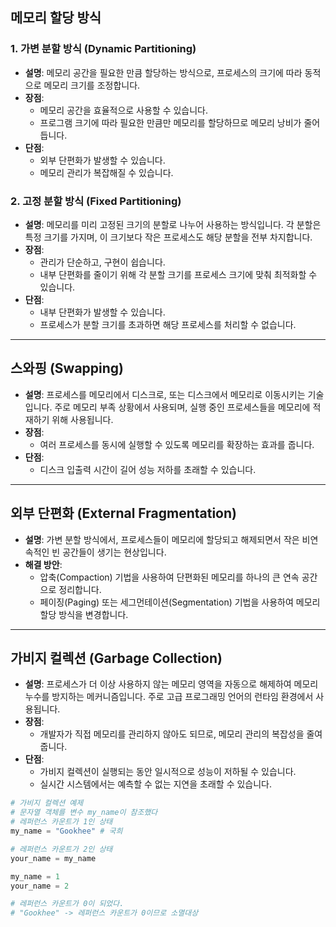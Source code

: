 ## 메모리 할당 방식

### 1. 가변 분할 방식 (Dynamic Partitioning)
- **설명**: 메모리 공간을 필요한 만큼 할당하는 방식으로, 프로세스의 크기에 따라 동적으로 메모리 크기를 조정합니다.
- **장점**:
  - 메모리 공간을 효율적으로 사용할 수 있습니다.
  - 프로그램 크기에 따라 필요한 만큼만 메모리를 할당하므로 메모리 낭비가 줄어듭니다.
- **단점**:
  - 외부 단편화가 발생할 수 있습니다.
  - 메모리 관리가 복잡해질 수 있습니다.

### 2. 고정 분할 방식 (Fixed Partitioning)
- **설명**: 메모리를 미리 고정된 크기의 분할로 나누어 사용하는 방식입니다. 각 분할은 특정 크기를 가지며, 이 크기보다 작은 프로세스도 해당 분할을 전부 차지합니다.
- **장점**:
  - 관리가 단순하고, 구현이 쉽습니다.
  - 내부 단편화를 줄이기 위해 각 분할 크기를 프로세스 크기에 맞춰 최적화할 수 있습니다.
- **단점**:
  - 내부 단편화가 발생할 수 있습니다.
  - 프로세스가 분할 크기를 초과하면 해당 프로세스를 처리할 수 없습니다.

---

## 스와핑 (Swapping)
- **설명**: 프로세스를 메모리에서 디스크로, 또는 디스크에서 메모리로 이동시키는 기술입니다. 주로 메모리 부족 상황에서 사용되며, 실행 중인 프로세스들을 메모리에 적재하기 위해 사용됩니다.
- **장점**:
  - 여러 프로세스를 동시에 실행할 수 있도록 메모리를 확장하는 효과를 줍니다.
- **단점**:
  - 디스크 입출력 시간이 길어 성능 저하를 초래할 수 있습니다.

---

## 외부 단편화 (External Fragmentation)
- **설명**: 가변 분할 방식에서, 프로세스들이 메모리에 할당되고 해제되면서 작은 비연속적인 빈 공간들이 생기는 현상입니다.
- **해결 방안**:
  - 압축(Compaction) 기법을 사용하여 단편화된 메모리를 하나의 큰 연속 공간으로 정리합니다.
  - 페이징(Paging) 또는 세그먼테이션(Segmentation) 기법을 사용하여 메모리 할당 방식을 변경합니다.

---

## 가비지 컬렉션 (Garbage Collection)
- **설명**: 프로세스가 더 이상 사용하지 않는 메모리 영역을 자동으로 해제하여 메모리 누수를 방지하는 메커니즘입니다. 주로 고급 프로그래밍 언어의 런타임 환경에서 사용됩니다.
- **장점**:
  - 개발자가 직접 메모리를 관리하지 않아도 되므로, 메모리 관리의 복잡성을 줄여줍니다.
- **단점**:
  - 가비지 컬렉션이 실행되는 동안 일시적으로 성능이 저하될 수 있습니다.
  - 실시간 시스템에서는 예측할 수 없는 지연을 초래할 수 있습니다.

```python
# 가비지 컬렉션 예제
# 문자열 객체를 변수 my_name이 참조했다
# 레퍼런스 카운트가 1인 상태
my_name = "Gookhee" # 국희

# 레퍼런스 카운트가 2인 상태
your_name = my_name

my_name = 1
your_name = 2

# 레퍼런스 카운트가 0이 되었다.
# "Gookhee" -> 레퍼런스 카운트가 0이므로 소멸대상

```
